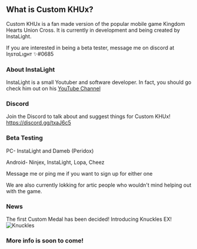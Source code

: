 ## What is Custom KHUx?

Custom KHUx is a fan made version of the popular mobile game Kingdom Hearts Union Cross. It is currently in development and being created by InstaLight.

If you are interested in being a beta tester, message me on discord at IηѕтαLιgнт ✨#0685


### About InstaLight

InstaLight is a small Youtuber and software developer. In fact, you should go check him out on his [YouTube Channel](https://www.youtube.com/channel/UCaPMIrGFUql7Me5W-6j-nMA?view_as=subscriber)


### Discord

Join the Discord to talk about and suggest things for Custom KHUx! https://discord.gg/txaJ6c5

### Beta Testing

PC- InstaLight and Dameb (Peridox)

Android- Ninjex, InstaLight, Lopa, Cheez

Message me or ping me if you want to sign up for either one

We are also currently lokking for artic people who wouldn't mind helping out with the game.

### News

The first Custom Medal has been decided! Introducing Knuckles EX!
![Knuckles](https://cdn.discordapp.com/attachments/398579942021005314/401573536352960516/image.jpg)




### More info is soon to come!
